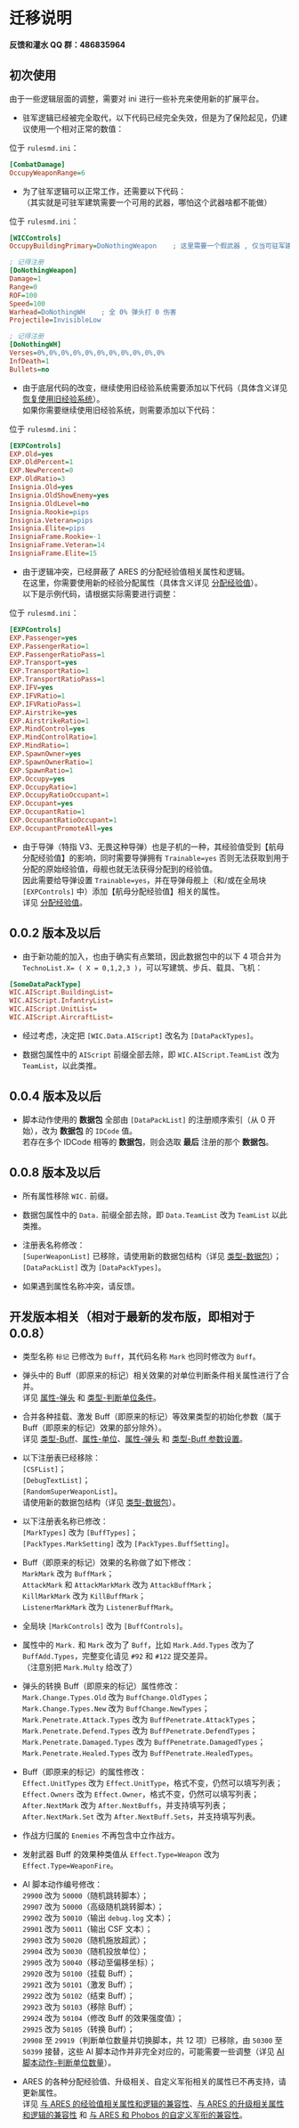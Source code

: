 # 迁移说明

**反馈和灌水 QQ 群：486835964**



## 初次使用

由于一些逻辑层面的调整，需要对 ini 进行一些补充来使用新的扩展平台。

* 驻军逻辑已经被完全取代，以下代码已经完全失效，但是为了保险起见，仍建议使用一个相对正常的数值：

位于 `rulesmd.ini`：

```ini
[CombatDamage]
OccupyWeaponRange=6
```

* 为了驻军逻辑可以正常工作，还需要以下代码：  
（其实就是可驻军建筑需要一个可用的武器，哪怕这个武器啥都不能做）

位于 `rulesmd.ini`：

```ini
[WICControls]
OccupyBuildingPrimary=DoNothingWeapon    ; 这里需要一个假武器 , 仅当可驻军建筑无有效武器时才会使用它

; 记得注册
[DoNothingWeapon]
Damage=1
Range=0
ROF=100
Speed=100
Warhead=DoNothingWH    ; 全 0% 弹头打 0 伤害
Projectile=InvisibleLow

; 记得注册
[DoNothingWH]
Verses=0%,0%,0%,0%,0%,0%,0%,0%,0%,0%,0%
InfDeath=1
Bullets=no
```

* 由于底层代码的改变，继续使用旧经验系统需要添加以下代码（具体含义详见 [恢复使用旧经验系统](/经验值与升级与军衔图像/总体说明.md#恢复使用旧经验系统)）。  
如果你需要继续使用旧经验系统，则需要添加以下代码：

位于 `rulesmd.ini`：

```ini
[EXPControls]
EXP.Old=yes
EXP.OldPercent=1
EXP.NewPercent=0
EXP.OldRatio=3
Insignia.Old=yes
Insignia.OldShowEnemy=yes
Insignia.OldLevel=no
Insignia.Rookie=pips
Insignia.Veteran=pips
Insignia.Elite=pips
InsigniaFrame.Rookie=-1
InsigniaFrame.Veteran=14
InsigniaFrame.Elite=15
```

* 由于逻辑冲突，已经屏蔽了 ARES 的分配经验值相关属性和逻辑。  
在这里，你需要使用新的经验分配属性（具体含义详见 [分配经验值](/经验值与升级与军衔图像/属性-单位.md#分配经验值)）。  
以下是示例代码，请根据实际需要进行调整：

位于 `rulesmd.ini`：

```ini
[EXPControls]
EXP.Passenger=yes
EXP.PassengerRatio=1
EXP.PassengerRatioPass=1
EXP.Transport=yes
EXP.TransportRatio=1
EXP.TransportRatioPass=1
EXP.IFV=yes
EXP.IFVRatio=1
EXP.IFVRatioPass=1
EXP.Airstrike=yes
EXP.AirstrikeRatio=1
EXP.MindControl=yes
EXP.MindControlRatio=1
EXP.MindRatio=1
EXP.SpawnOwner=yes
EXP.SpawnOwnerRatio=1
EXP.SpawnRatio=1
EXP.Occupy=yes
EXP.OccupyRatio=1
EXP.OccupyRatioOccupant=1
EXP.Occupant=yes
EXP.OccupantRatio=1
EXP.OccupantRatioOccupant=1
EXP.OccupantPromoteAll=yes
```

* 由于导弹（特指 V3、无畏这种导弹）也是子机的一种，其经验值受到【航母分配经验值】的影响，同时需要导弹拥有 `Trainable=yes` 否则无法获取到用于分配的原始经验值，母舰也就无法获得分配到的经验值。  
因此需要给导弹设置 `Trainable=yes`，并在导弹母舰上（和/或在全局块 `[EXPControls]` 中）添加【航母分配经验值】相关的属性。  
详见 [分配经验值](/经验值与升级与军衔图像/属性-单位.md#分配经验值)。



## 0.0.2 版本及以后

* 由于新功能的加入，也由于确实有点繁琐，因此数据包中的以下 4 项合并为 `TechnoList.X= ( X = 0,1,2,3 )`，可以写建筑、步兵、载具、飞机：

```ini
[SomeDataPackType]
WIC.AIScript.BuildingList=
WIC.AIScript.InfantryList=
WIC.AIScript.UnitList=
WIC.AIScript.AircraftList=
```

* 经过考虑，决定把 `[WIC.Data.AIScript]` 改名为 `[DataPackTypes]`。

* 数据包属性中的 `AIScript` 前缀全部去除，即 `WIC.AIScript.TeamList` 改为 `TeamList`，以此类推。



## 0.0.4 版本及以后

* 脚本动作使用的 **数据包** 全部由 `[DataPackList]` 的注册顺序索引（从 0 开始），改为 **数据包** 的 `IDCode` 值。  
若存在多个 IDCode 相等的 **数据包**，则会选取 **最后** 注册的那个 **数据包**。



## 0.0.8 版本及以后

* 所有属性移除 `WIC.` 前缀。

* 数据包属性中的 `Data.` 前缀全部去除，即 `Data.TeamList` 改为 `TeamList` 以此类推。

* 注册表名称修改：  
`[SuperWeaponList]` 已移除，请使用新的数据包结构（详见 [类型-数据包](/触发与AI脚本动作/类型-数据包.md#完整结构)）；  
`[DataPackList]` 改为 `[DataPackTypes]`。

* 如果遇到属性名称冲突，请反馈。



## 开发版本相关（相对于最新的发布版，即相对于 0.0.8）

* 类型名称 `标记` 已修改为 `Buff`，其代码名称 `Mark` 也同时修改为 `Buff`。

* 弹头中的 Buff（即原来的标记）相关效果的对单位判断条件相关属性进行了合并。  
详见 [属性-弹头](/Buff/属性-弹头.md#属性-弹头) 和 [类型-判断单位条件](/Buff/子类型-判断单位条件.md#子类型-判断单位条件)。

* 合并各种挂载、激发 Buff（即原来的标记）等效果类型的初始化参数（属于 Buff（即原来的标记）效果的部分除外）。  
详见 [类型-Buff](/Buff/类型-Buff.md#完整结构)、[属性-单位](/Buff/属性-单位.md#属性-单位)、[属性-弹头](/Buff/属性-弹头.md#属性-弹头) 和 [类型-Buff 参数设置](/Buff/子类型-Buff参数设置.md#子类型-Buff-参数设置)。

* 以下注册表已经移除：  
`[CSFList]`；  
`[DebugTextList]`；  
`[RandomSuperWeaponList]`。  
请使用新的数据包结构（详见 [类型-数据包](/触发与AI脚本动作/类型-数据包.md#完整结构)）。

* 以下注册表名称已修改：  
`[MarkTypes]` 改为 `[BuffTypes]`；  
`[PackTypes.MarkSetting]` 改为 `[PackTypes.BuffSetting]`。

* Buff（即原来的标记）效果的名称做了如下修改：  
`MarkMark` 改为 `BuffMark`；  
`AttackMark` 和 `AttackMarkMark` 改为 `AttackBuffMark`；  
`KillMarkMark` 改为 `KillBuffMark`；  
`ListenerMarkMark` 改为 `ListenerBuffMark`。

* 全局块 `[MarkControls]` 改为 `[BuffControls]`。

* 属性中的 `Mark.` 和 `Mark` 改为了 `Buff`，比如 `Mark.Add.Types` 改为了 `BuffAdd.Types`，完整变化请见 `#92` 和 `#122` 提交差异。  
（注意别把 `Mark.Multy` 给改了）

* 弹头的转换 Buff（即原来的标记）属性修改：  
`Mark.Change.Types.Old` 改为 `BuffChange.OldTypes`；  
`Mark.Change.Types.New` 改为 `BuffChange.NewTypes`；  
`Mark.Penetrate.Attack.Types` 改为 `BuffPenetrate.AttackTypes`；  
`Mark.Penetrate.Defend.Types` 改为 `BuffPenetrate.DefendTypes`；  
`Mark.Penetrate.Damaged.Types` 改为 `BuffPenetrate.DamagedTypes`；  
`Mark.Penetrate.Healed.Types` 改为 `BuffPenetrate.HealedTypes`。

* Buff（即原来的标记）的属性修改：  
`Effect.UnitTypes` 改为 `Effect.UnitType`，格式不变，仍然可以填写列表；  
`Effect.Owners` 改为 `Effect.Owner`，格式不变，仍然可以填写列表；  
`After.NextMark` 改为 `After.NextBuffs`，并支持填写列表；  
`After.NextMark.Set` 改为 `After.NextBuff.Sets`，并支持填写列表。

* 作战方归属的 `Enemies` 不再包含中立作战方。

* 发射武器 Buff 的效果种类值从 `Effect.Type=Weapon` 改为 `Effect.Type=WeaponFire`。

* AI 脚本动作编号修改：  
`29900` 改为 `50000`（随机跳转脚本）；  
`29907` 改为 `50000`（高级随机跳转脚本）；  
`29902` 改为 `50010`（输出 `debug.log` 文本）；  
`29901` 改为 `50011`（输出 CSF 文本）；  
`29903` 改为 `50020`（随机施放超武）；  
`29904` 改为 `50030`（随机投放单位）；  
`29905` 改为 `50040`（移动至偏移坐标）；  
`29920` 改为 `50100`（挂载 Buff）；  
`29921` 改为 `50101`（激发 Buff）；  
`29922` 改为 `50102`（结束 Buff）；  
`29923` 改为 `50103`（移除 Buff）；  
`29924` 改为 `50104`（修改 Buff 的效果强度值）；  
`29925` 改为 `50105`（转换 Buff）；  
`29908` 至 `29919`（判断单位数量并切换脚本，共 12 项）已移除，由 `50300` 至 `50399` 接替，这些 AI 脚本动作并非完全对应的，可能需要一些调整（详见 [AI脚本动作-判断单位数量](/触发与AI脚本动作/AI脚本动作-3-判断单位数量.md#ai脚本动作-判断单位数量)）。

* ARES 的各种分配经验值、升级相关、自定义军衔相关的属性已不再支持，请更新属性。  
详见 [与 ARES 的经验值相关属性和逻辑的兼容性](/经验值与升级与军衔图像/总体说明.md#与-ares-的升级相关属性和逻辑的兼容性)、[与 ARES 的升级相关属性和逻辑的兼容性](/经验值与升级与军衔图像/总体说明.md#与-ares-的升级相关属性和逻辑的兼容性) 和 [与 ARES 和 Phobos 的自定义军衔的兼容性](/经验值与升级与军衔图像/总体说明.md#与-ares-和-phobos-的自定义军衔的兼容性)。